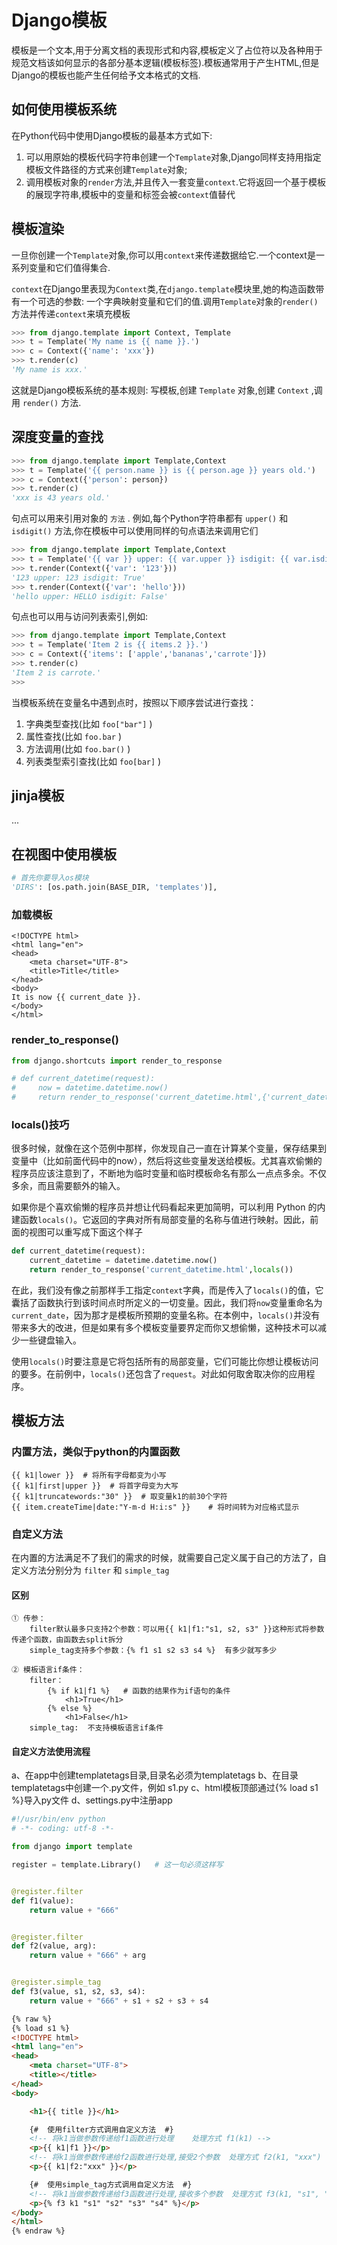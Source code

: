 # Django模板

模板是一个文本,用于分离文档的表现形式和内容,模板定义了占位符以及各种用于规范文档该如何显示的各部分基本逻辑(模板标签).模板通常用于产生HTML,但是Django的模板也能产生任何给予文本格式的文档.

## 如何使用模板系统

在Python代码中使用Django模板的最基本方式如下:

1. 可以用原始的模板代码字符串创建一个`Template`对象,Django同样支持用指定模板文件路径的方式来创建`Template`对象;
2. 调用模板对象的`render`方法,并且传入一套变量`context`.它将返回一个基于模板的展现字符串,模板中的变量和标签会被`context`值替代

## 模板渲染

一旦你创建一个`Template`对象,你可以用`context`来传递数据给它.一个context是一系列变量和它们值得集合.

`context`在Django里表现为`Context`类,在`django.template`模块里,她的构造函数带有一个可选的参数: 一个字典映射变量和它们的值.调用`Template`对象的`render()`方法并传递`context`来填充模板

```python
>>> from django.template import Context, Template
>>> t = Template('My name is {{ name }}.')
>>> c = Context({'name': 'xxx'})
>>> t.render(c)
'My name is xxx.'
```

这就是Django模板系统的基本规则: 写模板,创建 `Template` 对象,创建 `Context` ,调用 `render()` 方法.

## 深度变量的查找

```python
>>> from django.template import Template,Context
>>> t = Template('{{ person.name }} is {{ person.age }} years old.')
>>> c = Context({'person': person})
>>> t.render(c)
'xxx is 43 years old.'
```

句点可以用来引用对象的 `方法` . 例如,每个Python字符串都有 `upper()` 和 `isdigit()` 方法,你在模板中可以使用同样的句点语法来调用它们

```python
>>> from django.template import Template,Context
>>> t = Template('{{ var }} upper: {{ var.upper }} isdigit: {{ var.isdigit }}')
>>> t.render(Context({'var': '123'}))
'123 upper: 123 isdigit: True'
>>> t.render(Context({'var': 'hello'}))
'hello upper: HELLO isdigit: False'
```

句点也可以用与访问列表索引,例如:

```python
>>> from django.template import Template,Context
>>> t = Template('Item 2 is {{ items.2 }}.')
>>> c = Context({'items': ['apple','bananas','carrote']})
>>> t.render(c)
'Item 2 is carrote.'
>>>
```

当模板系统在变量名中遇到点时，按照以下顺序尝试进行查找：

1. 字典类型查找(比如 `foo["bar"]` )
2. 属性查找(比如 `foo.bar` )
3. 方法调用(比如 `foo.bar()` )
4. 列表类型索引查找(比如 `foo[bar]` )

## jinja模板

...

## 在视图中使用模板

```python
# 首先你要导入os模块
'DIRS': [os.path.join(BASE_DIR, 'templates')],
```

### 加载模板

```jinja2
<!DOCTYPE html>
<html lang="en">
<head>
    <meta charset="UTF-8">
    <title>Title</title>
</head>
<body>
It is now {{ current_date }}.
</body>
</html>
```

### render_to_response()

```python
from django.shortcuts import render_to_response

# def current_datetime(request):
#     now = datetime.datetime.now()
#     return render_to_response('current_datetime.html',{'current_datetime': now})
```

### locals()技巧

很多时候，就像在这个范例中那样，你发现自己一直在计算某个变量，保存结果到变量中（比如前面代码中的now），然后将这些变量发送给模板。尤其喜欢偷懒的程序员应该注意到了，不断地为临时变量和临时模板命名有那么一点点多余。不仅多余，而且需要额外的输入。

如果你是个喜欢偷懒的程序员并想让代码看起来更加简明，可以利用 Python 的内建函数`locals()`。它返回的字典对所有局部变量的名称与值进行映射。因此，前面的视图可以重写成下面这个样子

```python
def current_datetime(request):
    current_datetime = datetime.datetime.now()
    return render_to_response('current_datetime.html',locals())
```

在此，我们没有像之前那样手工指定`context`字典，而是传入了`locals()`的值，它囊括了函数执行到该时间点时所定义的一切变量。因此，我们将`now`变量重命名为`current_date`，因为那才是模板所预期的变量名称。在本例中，`locals()`并没有带来多大的改进，但是如果有多个模板变量要界定而你又想偷懒，这种技术可以减少一些键盘输入。

使用`locals()`时要注意是它将包括所有的局部变量，它们可能比你想让模板访问的要多。在前例中，`locals()`还包含了`request`。对此如何取舍取决你的应用程序。

## 模板方法

### 内置方法，类似于python的内置函数

```shell
{{ k1|lower }}  # 将所有字母都变为小写
{{ k1|first|upper }}  # 将首字母变为大写
{{ k1|truncatewords:"30" }}  # 取变量k1的前30个字符
{{ item.createTime|date:"Y-m-d H:i:s" }}    # 将时间转为对应格式显示
```

### 自定义方法

在内置的方法满足不了我们的需求的时候，就需要自己定义属于自己的方法了，自定义方法分别分为 `filter` 和 `simple_tag`

#### 区别

```shell
① 传参：
    filter默认最多只支持2个参数：可以用{{ k1|f1:"s1, s2, s3" }}这种形式将参数传递个函数，由函数去split拆分
    simple_tag支持多个参数：{% f1 s1 s2 s3 s4 %}  有多少就写多少

② 模板语言if条件：
    filter：
        {% if k1|f1 %}   # 函数的结果作为if语句的条件
            <h1>True</h1>
        {% else %}
            <h1>False</h1>
    simple_tag:  不支持模板语言if条件
```

#### 自定义方法使用流程

a、在app中创建templatetags目录,目录名必须为templatetags
b、在目录templatetags中创建一个.py文件，例如 s1.py
c、html模板顶部通过{% load s1 %}导入py文件
d、settings.py中注册app

```python
#!/usr/bin/env python
# -*- coding: utf-8 -*-

from django import template

register = template.Library()   # 这一句必须这样写


@register.filter
def f1(value):
    return value + "666"


@register.filter
def f2(value, arg):
    return value + "666" + arg


@register.simple_tag
def f3(value, s1, s2, s3, s4):
    return value + "666" + s1 + s2 + s3 + s4
```

```html
{% raw %}
{% load s1 %}
<!DOCTYPE html>
<html lang="en">
<head>
    <meta charset="UTF-8">
    <title></title>
</head>
<body>

    <h1>{{ title }}</h1>

    {#  使用filter方式调用自定义方法  #}
    <!-- 将k1当做参数传递给f1函数进行处理    处理方式 f1(k1) -->
    <p>{{ k1|f1 }}</p>
    <!-- 将k1当做参数传递给f2函数进行处理,接受2个参数  处理方式 f2(k1, "xxx") -->
    <p>{{ k1|f2:"xxx" }}</p>

    {#  使用simple_tag方式调用自定义方法  #}
    <!-- 将k1当做参数传递给f3函数进行处理,接收多个参数  处理方式 f3(k1, "s1", "s2", "s3", "s4") -->
    <p>{% f3 k1 "s1" "s2" "s3" "s4" %}</p>
</body>
</html>
{% endraw %}
```
